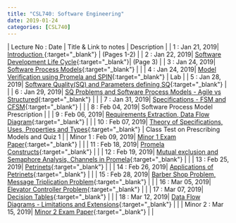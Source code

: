 ```yaml
---
title: "CSL740: Software Engineering"
date: 2019-01-24
categories: [CSL740]
---
```


| Lecture No : Date | Title & Link to notes | Description |
| 1 : Jan 21, 2019| [Introduction                ][1]{:target="_blank"}  |  (Pages 1-2)   |
| 2 : Jan 22, 2019| [Software Development Life Cycle][2]{:target="_blank"}|  (Page 3)     |
| 3 : Jan 24, 2019| [Software Process Models][3]{:target="_blank"}        |               |
| 4 : Jan 24, 2019| [Model Verification using Promela and SPIN][4]{:target="_blank"}  | Lab |
| 5 : Jan 28, 2019| [Software Quality(SQ) and Parameters defining SQ][5]{:target="_blank"}  |   |
| 6 : Jan 29, 2019| [SQ Problems and Software Process Models - Agile vs Structured][6]{:target="_blank"}  |   |
| 7 : Jan 31, 2019| [Specifications - FSM and CFSM][7]{:target="_blank"}  |   |
| 8 : Feb 04, 2019| Software Process Model Prescription  |   |
| 9 : Feb 06, 2019| [Requirements Extraction, Data Flow Diagram][9]{:target="_blank"}  |   |
| 10 : Feb 07, 2019| [Theory of Specifications, Uses, Properties and Types][10]{:target="_blank"}  | Class Test on Prescribing Models and Quiz 1  |
| Minor 1 : Feb 09, 2019| [Minor 1 Exam Paper][M1]{:target="_blank"}  |   |
| 11 : Feb 18, 2019| [Promela Constructs][11]{:target="_blank"}  |   |
| 12 : Feb 19, 2019| [Mutual exclusion and Semaphore Analysis, Channels in Promela][12]{:target="_blank"}  |   |
| 13 : Feb 25, 2019| [Petrinets][13]{:target="_blank"}  |   |
| 14 : Feb 26, 2019| [Applications of Petrinets][14]{:target="_blank"}  |   |
| 15 : Feb 28, 2019| [Barber Shop Problem, Message Triplication Problem][15]{:target="_blank"}  |   |
| 16 : Mar 05, 2019| [Elevator Controller Problem][16]{:target="_blank"}  |   |
| 17 : Mar 07, 2019| [Decision Tables][17]{:target="_blank"}  |   |
| 18 : Mar 12, 2019| [Data Flow Diagrams - Limitations and Extensions][18]{:target="_blank"}  |   |
| Minor 2 : Mar 15, 2019| [Minor 2 Exam Paper][M2]{:target="_blank"}  |   |

[1]: https://drive.google.com/file/d/1mMbzO34ghbWerAJ9umq2_dTjzqMaB4Ug/view?usp=sharing
[2]: https://drive.google.com/file/d/1mMbzO34ghbWerAJ9umq2_dTjzqMaB4Ug/view?usp=sharing
[3]: https://drive.google.com/file/d/1uKxQ12tdH0F7kHNkiPjdKUysxeY_nQ27/view?usp=sharing
[4]: https://drive.google.com/file/d/1lf-nc1DwdHhX2bE9sLzHhDn7pAEspgV7/view?usp=sharing
[5]: https://drive.google.com/file/d/1ym-5na94b7elka7YPb0tlPp4UDO0QmuE/view?usp=sharing
[6]: https://drive.google.com/file/d/1VhTwe68NyDtA_csq18yNgDGSCWhvQj-y/view?usp=sharing
[7]: https://drive.google.com/file/d/1HMxGVqEHfCNofjiDc5gfRpNebyzN3ieX/view?usp=sharing
[9]: https://drive.google.com/file/d/1O3Q8ASgD1o13cK0VraynXgy9p2uw2D1x/view?usp=sharing
[10]:https://drive.google.com/file/d/18_K8uoABcu3xfgNNosF8HO0gFwV2iggQ/view?usp=sharing 
[M1]:https://drive.google.com/file/d/1j9oLRvNByODJhZ2vAW1_PAoH3VwerzKt/view?usp=sharing
[11]:https://drive.google.com/file/d/16oY5h3zAGYFJfJgRNH2NY-KDhabxUsLZ/view?usp=sharing
[12]:https://drive.google.com/file/d/1igh5C_9WTRqgAKG-peIldN18O5R_tTGB/view?usp=sharing
[13]:https://drive.google.com/file/d/1DM5MUljwXXqsRvmdQZYEvJKztWEdBVmP/view?usp=sharing
[14]:https://drive.google.com/file/d/1t7boX8UqKVj_ADOJuQT-U-wfPzVOvj0J/view?usp=sharing
[15]:https://drive.google.com/file/d/188RhfXOKYUQWM5jbzZ5LeH_Wt2I48pNq/view?usp=sharing
[16]:https://drive.google.com/file/d/1a2CLVRM0_JwAmM_fE_QsjOM95bRlKOB6/view?usp=sharing
[17]:https://drive.google.com/file/d/1z_dr0ectwiEdtH12KlYR7QM8kIGSivlI/view?usp=sharing
[18]:https://drive.google.com/file/d/1UbLZaXbx-DC_PIMO956R7Eu_ZQo5zs87/view?usp=sharing
[M2]:https://drive.google.com/file/d/1mETKSXLG0VarkqCUOboWlp4D6dYhrBd7/view?usp=sharing